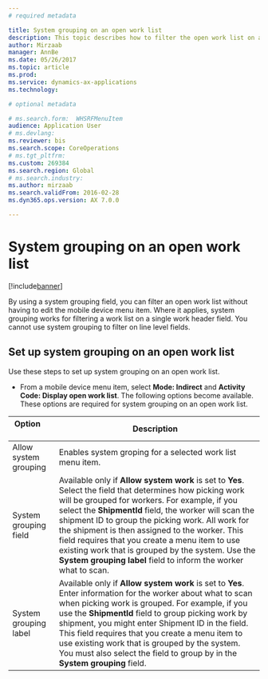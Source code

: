 ```yaml
---
# required metadata

title: System grouping on an open work list
description: This topic describes how to filter the open work list on a mobile device.
author: Mirzaab
manager: AnnBe
ms.date: 05/26/2017
ms.topic: article
ms.prod: 
ms.service: dynamics-ax-applications
ms.technology: 

# optional metadata

# ms.search.form:  WHSRFMenuItem
audience: Application User
# ms.devlang: 
ms.reviewer: bis
ms.search.scope: CoreOperations
# ms.tgt_pltfrm: 
ms.custom: 269384
ms.search.region: Global
# ms.search.industry: 
ms.author: mirzaab
ms.search.validFrom: 2016-02-28
ms.dyn365.ops.version: AX 7.0.0

---
```


# System grouping on an open work list

[!include[banner](../includes/banner.md)]

By using a system grouping field, you can filter an open work list without having to edit the mobile device menu item.
Where it applies, system grouping works for filtering a work list on a single work header field. You cannot use system grouping to filter on line level fields.

## Set up system grouping on an open work list
Use these steps to set up system grouping on an open work list.

-	From a mobile device menu item, select **Mode: Indirect** and **Activity Code: Display open work list**. The following options become available. These options are required for system grouping on an open work list. 

| Option        | Description   | 
| ------------- | ------------- |
| Allow system grouping   | Enables system groping for a selected work list menu item.| 
| System grouping field   | Available only if **Allow system work** is set to **Yes**. Select the field that determines how picking work will be grouped for workers. For example, if you select the **ShipmentId** field, the worker will scan the shipment ID to group the picking work. All work for the shipment is then assigned to the worker. This field requires that you create a menu item to use existing work that is grouped by the system. Use the **System grouping label** field to inform the worker what to scan. |
| System grouping label   | Available only if **Allow system work** is set to **Yes**. Enter information for the worker about what to scan when picking work is grouped. For example, if you use the **ShipmentId** field to group picking work by shipment, you might enter Shipment ID in the field. This field requires that you create a menu item to use existing work that is grouped by the system. You must also select the field to group by in the **System grouping** field.|
